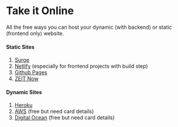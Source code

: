# Take it Online
All the free ways you can host your dynamic (with backend) or static (frontend only) website.

#### Static Sites

1. [Surge](http://surge.sh/)
1. [Netlify](https://www.netlify.com/) (especially for frontend projects with build step)
1. [Github Pages](https://pages.github.com)
1. [ZEIT Now](https://zeit.co/)

#### Dynamic Sites

1. [Heroku](http://heroku.com/)
1. [AWS](https://aws.amazon.com/) (free but need card details)
1. [Digital Ocean](https://www.digitalocean.com/) (free but need card details)
